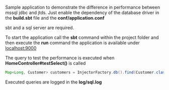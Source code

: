 Sample application to demonstrate the difference in performance between mssql jdbc and jtds.
Just enable the dependency of the database driver in the **build.sbt** file and the **conf/application.conf**

sbt and a sql server are required.

To start the application call the **sbt** command within the project folder and then execute the **run** command 
the application is available under [localhost:9000](http://localhost:9000)

The query to test the performance is executed when **HomeController#testSelect()** is called
```java
Map<Long, Customer> customers = InjectorFactory.db().find(Customer.class).fetch("customerGroups").setMapKey("id").findMap();
```

Executed queries are logged in the **log/sql.log**
